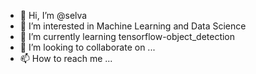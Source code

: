 - 👋 Hi, I’m @selva
- 👀 I’m interested in Machine Learning and Data Science
- 🌱 I’m currently learning tensorflow-object_detection
- 💞️ I’m looking to collaborate on ...
- 📫 How to reach me ...

<!---
selva-1/selva-1 is a ✨ special ✨ repository because its `README.md` (this file) appears on your GitHub profile.
You can click the Preview link to take a look at your changes.
--->
